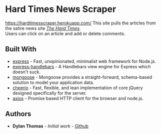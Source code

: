 # Hard Times News Scraper

https://hardtimesscraper.herokuapp.com/
This site pulls the articles from the satire news site [*The Hard Times*](https://thehardtimes.net/).  
Users can click on an article and add or delete comments.  

## Built With

* [express](https://expressjs.com/) - Fast, unopinionated, minimalist web framework for Node.js.
* [express-handlebars](https://www.npmjs.com/package/express-handlebars) - A Handlebars view engine for Express which doesn't suck.
* [mongoose](https://mongoosejs.com/) - Mongoose provides a straight-forward, schema-based solution to model your application data.
* [cheerio](https://cheerio.js.org/) - Fast, flexible, and lean implementation of core jQuery designed specifically for the server.
* [axios](https://www.npmjs.com/package/axios) - Promise based HTTP client for the browser and node.js.

## Authors

* **Dylan Thomas** - *Initial work* - [Github](https://github.com/thomasdylan)
